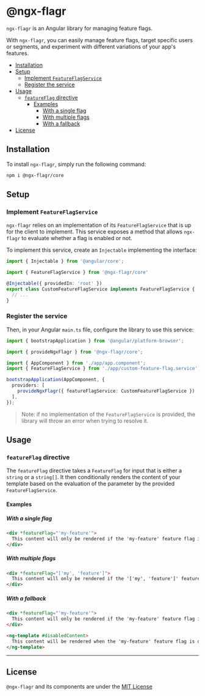# @ngx-flagr

`ngx-flagr` is an Angular library for managing feature flags.

With `ngx-flagr`, you can easily manage feature flags, target specific users or segments, and experiment with different variations of your app's features.

- [Installation](#installation)
- [Setup](#setup)
  - [Implement `FeatureFlagService`](#implement-featureflagservice)
  - [Register the service](#register-the-service)
- [Usage](#usage)
  - [`featureFlag` directive](#featureflag-directive)
    - [Examples](#examples)
      - [With a single flag](#with-a-single-flag)
      - [With multiple flags](#with-multiple-flags)
      - [With a fallback](#with-a-fallback)
- [License](#license)

## Installation

To install `ngx-flagr`, simply run the following command:

```sh
npm i @ngx-flagr/core
```

## Setup

### Implement `FeatureFlagService`

`ngx-flagr` relies on an implementation of its `FeatureFlagService` that is up for the client to implement. This service exposes a method that allows `ngx-flagr` to evaluate whether a flag is enabled or not.

To implement this service, create an `Injectable` implementing the interface:

```ts
import { Injectable } from '@angular/core';

import { FeatureFlagService } from '@ngx-flagr/core'

@Injectable({ providedIn: 'root' })
export class CustomFeatureFlagService implements FeatureFlagService {
  // ...
}
```

### Register the service

Then, in your Angular `main.ts` file, configure the library to use this service:

```ts
import { bootstrapApplication } from '@angular/platform-browser';

import { provideNgxFlagr } from '@ngx-flagr/core';

import { AppComponent } from './app/app.component';
import { FeatureFlagService } from './app/custom-feature-flag.service';

bootstrapApplication(AppComponent, {
  providers: [
    provideNgxFlagr({ featureFlagService: CustomFeatureFlagService })
  ],
});
```

> Note: if no implementation of the `FeatureFlagService` is provided, the library will throw an error when trying to resolve it.

## Usage

### `featureFlag` directive

The `featureFlag` directive takes a `FeatureFlag` for input that is either a `string` or a `string[]`. It then conditionally renders the content of your template based on the evaluation of the parameter by the provided `FeatureFlagService`.

#### Examples

##### With a single flag

```html
<div *featureFlag="'my-feature'">
  This content will only be rendered if the 'my-feature' feature flag is enabled.
</div>
```

##### With multiple flags

```html
<div *featureFlag="['my', 'feature']">
  This content will only be rendered if the '['my', 'feature']' feature flags are enabled.
</div>
```

##### With a fallback

```html
<div *featureFlag="'my-feature'">
  This content will only be rendered if the 'my-feature' feature flag is enabled.
</div>

<ng-template #disabledContent>
  This content will be rendered when the 'my-feature' feature flag is disabled.
</ng-template>
```

---

## License

`@ngx-flagr` and its components are under the [MIT License](./LICENSE)

